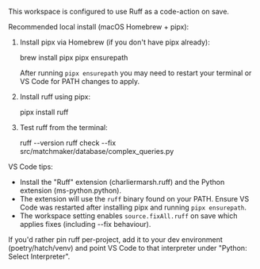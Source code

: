 This workspace is configured to use Ruff as a code-action on save.

Recommended local install (macOS Homebrew + pipx):

1. Install pipx via Homebrew (if you don't have pipx already):

   brew install pipx
   pipx ensurepath

   After running `pipx ensurepath` you may need to restart your terminal or VS Code for PATH changes to apply.

2. Install ruff using pipx:

   pipx install ruff

3. Test ruff from the terminal:

   ruff --version
   ruff check --fix src/matchmaker/database/complex_queries.py

VS Code tips:
- Install the "Ruff" extension (charliermarsh.ruff) and the Python extension (ms-python.python).
- The extension will use the `ruff` binary found on your PATH. Ensure VS Code was restarted after installing pipx and running `pipx ensurepath`.
- The workspace setting enables `source.fixAll.ruff` on save which applies fixes (including --fix behaviour).

If you'd rather pin ruff per-project, add it to your dev environment (poetry/hatch/venv) and point VS Code to that interpreter under "Python: Select Interpreter".
